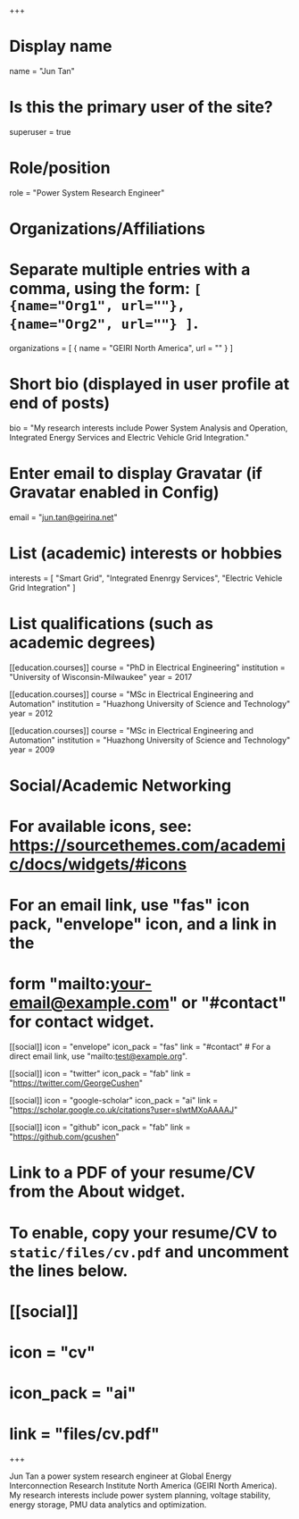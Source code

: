 +++
# Display name
name = "Jun Tan"

# Is this the primary user of the site?
superuser = true

# Role/position
role = "Power System Research Engineer"

# Organizations/Affiliations
#   Separate multiple entries with a comma, using the form: `[ {name="Org1", url=""}, {name="Org2", url=""} ]`.
organizations = [ { name = "GEIRI North America", url = "" } ]

# Short bio (displayed in user profile at end of posts)
bio = "My research interests include Power System Analysis and Operation, Integrated Energy Services and Electric Vehicle Grid Integration."

# Enter email to display Gravatar (if Gravatar enabled in Config)
email = "jun.tan@geirina.net"

# List (academic) interests or hobbies
interests = [
  "Smart Grid",
  "Integrated Enenrgy Services",
  "Electric Vehicle Grid Integration"
]

# List qualifications (such as academic degrees)
[[education.courses]]
  course = "PhD in Electrical Engineering"
  institution = "University of Wisconsin-Milwaukee"
  year = 2017

[[education.courses]]
  course = "MSc in Electrical Engineering and Automation"
  institution = "Huazhong University of Science and Technology"
  year = 2012

[[education.courses]]
  course = "MSc in Electrical Engineering and Automation"
  institution = "Huazhong University of Science and Technology"
  year = 2009

# Social/Academic Networking
# For available icons, see: https://sourcethemes.com/academic/docs/widgets/#icons
#   For an email link, use "fas" icon pack, "envelope" icon, and a link in the
#   form "mailto:your-email@example.com" or "#contact" for contact widget.

[[social]]
  icon = "envelope"
  icon_pack = "fas"
  link = "#contact"  # For a direct email link, use "mailto:test@example.org".

[[social]]
  icon = "twitter"
  icon_pack = "fab"
  link = "https://twitter.com/GeorgeCushen"

[[social]]
  icon = "google-scholar"
  icon_pack = "ai"
  link = "https://scholar.google.co.uk/citations?user=sIwtMXoAAAAJ"

[[social]]
  icon = "github"
  icon_pack = "fab"
  link = "https://github.com/gcushen"

# Link to a PDF of your resume/CV from the About widget.
# To enable, copy your resume/CV to `static/files/cv.pdf` and uncomment the lines below.
# [[social]]
#   icon = "cv"
#   icon_pack = "ai"
#   link = "files/cv.pdf"

+++

Jun Tan a power system research engineer at Global Energy Interconnection Research Institute North America (GEIRI North America). My research interests include power system planning, voltage stability, energy storage, PMU data analytics and optimization. 
